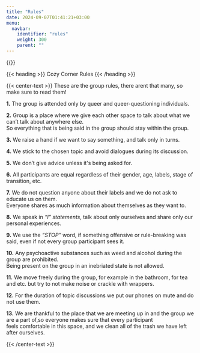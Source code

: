 ```yaml
---
title: "Rules"
date: 2024-09-07T01:41:21+03:00
menu:
  navbar:
    identifier: "rules"
    weight: 300 
    parent: ""
---
```

{{<corner-flags>}}

{{< heading >}} Cozy Corner Rules {{< /heading >}}

{{< center-text >}}
These are the group rules, there arent that many, so make sure to read them!

**1.** The group is attended only by queer and queer-questioning individuals. 

**2.** Group is a place where we give each other space to talk about what we can’t talk about anywhere else.\
So everything that is being said in the group should stay within the group.

**3.** We raise a hand if we want to say something, and talk only in turns.

**4.** We stick to the chosen topic and avoid dialogues during its discussion.

**5.** We don’t give advice unless it's being asked for.

**6.** All participants are equal regardless of their gender, age, labels, stage of transition, etc.

**7.** We do not question anyone about their labels and we do not ask to educate us on them.\
 Everyone shares as much information about themselves as they want to.

**8.** We speak in _“I” statements_, talk about only ourselves and share only our personal experiences.

**9.** We use the _“STOP”_ word, if something offensive or rule-breaking was said, even if not every group participant sees it.

**10.** Any psychoactive substances such as weed and alcohol during the group are prohibited. \
Being present on the group in an inebriated state is not allowed.

**11.** We move freely during the group, for example in the bathroom, for tea and etc. but try to not make noise or crackle with wrappers.

**12.** For the duration of topic discussions we put our phones on mute and do not use them.

**13.** We are thankful to the place that we are meeting up in and the group we are a part of,so everyone makes sure that every participant\
 feels comfortable in this space, and we clean all of the trash we have left after ourselves.

 {{< /center-text >}}